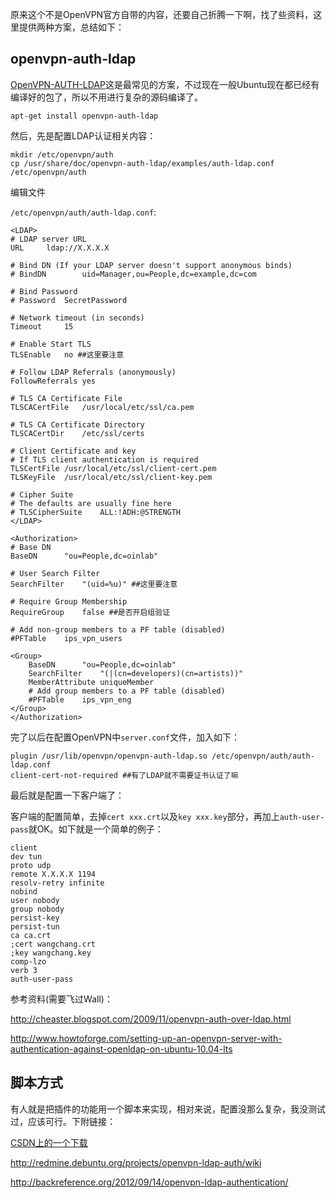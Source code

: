 原来这个不是OpenVPN官方自带的内容，还要自己折腾一下啊，找了些资料，这里提供两种方案，总结如下：

## openvpn-auth-ldap

[OpenVPN-AUTH-LDAP][1]这是最常见的方案，不过现在一般Ubuntu现在都已经有编译好的包了，所以不用进行复杂的源码编译了。

    apt-get install openvpn-auth-ldap
    

然后，先是配置LDAP认证相关内容：

    mkdir /etc/openvpn/auth
    cp /usr/share/doc/openvpn-auth-ldap/examples/auth-ldap.conf /etc/openvpn/auth
    

<!--more--> 编辑文件

`/etc/openvpn/auth/auth-ldap.conf`:

    <LDAP>
    # LDAP server URL
    URL     ldap://X.X.X.X
    
    # Bind DN (If your LDAP server doesn't support anonymous binds)
    # BindDN        uid=Manager,ou=People,dc=example,dc=com
    
    # Bind Password
    # Password  SecretPassword
    
    # Network timeout (in seconds)
    Timeout     15
    
    # Enable Start TLS
    TLSEnable   no ##这里要注意
    
    # Follow LDAP Referrals (anonymously)
    FollowReferrals yes
    
    # TLS CA Certificate File
    TLSCACertFile   /usr/local/etc/ssl/ca.pem
    
    # TLS CA Certificate Directory
    TLSCACertDir    /etc/ssl/certs
    
    # Client Certificate and key
    # If TLS client authentication is required
    TLSCertFile /usr/local/etc/ssl/client-cert.pem
    TLSKeyFile  /usr/local/etc/ssl/client-key.pem
    
    # Cipher Suite
    # The defaults are usually fine here
    # TLSCipherSuite    ALL:!ADH:@STRENGTH
    </LDAP>
    
    <Authorization>
    # Base DN
    BaseDN      "ou=People,dc=oinlab"
    
    # User Search Filter
    SearchFilter    "(uid=%u)" ##这里要注意
    
    # Require Group Membership
    RequireGroup    false ##是否开启组验证
    
    # Add non-group members to a PF table (disabled)
    #PFTable    ips_vpn_users
    
    <Group>
        BaseDN      "ou=People,dc=oinlab"
        SearchFilter    "(|(cn=developers)(cn=artists))"
        MemberAttribute uniqueMember
        # Add group members to a PF table (disabled)
        #PFTable    ips_vpn_eng
    </Group>
    </Authorization>
    

完了以后在配置OpenVPN中`server.conf`文件，加入如下：

    plugin /usr/lib/openvpn/openvpn-auth-ldap.so /etc/openvpn/auth/auth-ldap.conf
    client-cert-not-required ##有了LDAP就不需要证书认证了嘛
    

最后就是配置一下客户端了：

客户端的配置简单，去掉`cert xxx.crt`以及`key xxx.key`部分，再加上`auth-user-pass`就OK。如下就是一个简单的例子：

    client
    dev tun
    proto udp
    remote X.X.X.X 1194
    resolv-retry infinite
    nobind
    user nobody
    group nobody
    persist-key
    persist-tun
    ca ca.crt
    ;cert wangchang.crt
    ;key wangchang.key
    comp-lzo
    verb 3
    auth-user-pass
    

参考资料(需要飞过Wall)：

<http://cheaster.blogspot.com/2009/11/openvpn-auth-over-ldap.html>

<http://www.howtoforge.com/setting-up-an-openvpn-server-with-authentication-against-openldap-on-ubuntu-10.04-lts>

## 脚本方式

有人就是把插件的功能用一个脚本来实现，相对来说，配置没那么复杂，我没测试过，应该可行。下附链接：

[CSDN上的一个下载][2]

<http://redmine.debuntu.org/projects/openvpn-ldap-auth/wiki>

<http://backreference.org/2012/09/14/openvpn-ldap-authentication/>

 [1]: https://code.google.com/p/openvpn-auth-ldap/
 [2]: http://down.51cto.com/data/573688


